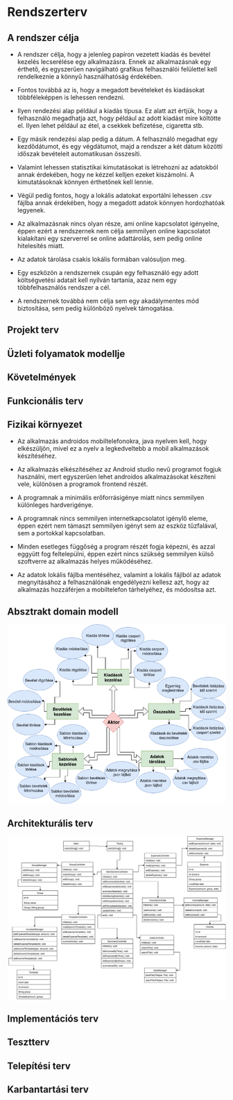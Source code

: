 # Rendszerterv
## A rendszer célja
- A rendszer célja, hogy a jelenleg papíron vezetett kiadás és bevétel kezelés lecserélése egy alkalmazásra. Ennek az alkalmazásnak egy érthető, és egyszerűen navigálható grafikus felhasználói felülettel kell rendelkeznie a könnyű használhatóság érdekében.

- Fontos továbbá az is, hogy a megadott bevételeket és kiadásokat többféleképpen is lehessen rendezni.

- Ilyen rendezési alap például a kiadás típusa. Ez alatt azt értjük, hogy a felhasználó megadhatja azt, hogy például az adott kiadást mire költötte el. Ilyen lehet például az étel, a csekkek befizetése, cigaretta stb.

- Egy másik rendezési alap pedig a dátum. A felhasználó megadhat egy kezdődátumot, és egy végdátumot, majd a rendszer a két dátum közötti időszak bevételeit automatikusan összesíti.

- Valamint lehessen statisztikai kimutatásokat is létrehozni az adatokból annak érdekében, hogy ne kézzel kelljen ezeket kiszámolni. A kimutatásoknak könnyen érthetőnek kell lennie.

- Végül pedig fontos, hogy a lokális adatokat exportálni lehessen .csv fájlba annak érdekében, hogy a megadott adatok könnyen hordozhatóak legyenek.

- Az alkalmazásnak nincs olyan része, ami online kapcsolatot igényelne, éppen ezért a rendszernek nem célja semmilyen online kapcsolatot kialakítani egy szerverrel se online adattárolás, sem pedig online hitelesítés miatt.

- Az adatok tárolása csakis lokális formában valósuljon meg.

- Egy eszközön a rendszernek csupán egy felhasználó egy adott költségvetési adatait kell nyílván tartania, azaz nem egy többfelhasználós rendszer a cél.

- A rendszernek továbbá nem célja sem egy akadálymentes mód biztosítása, sem pedig különböző nyelvek támogatása.

## Projekt terv
## Üzleti folyamatok modellje
## Követelmények
## Funkcionális terv
## Fizikai környezet
- Az alkalmazás androidos mobiltelefonokra, java nyelven kell, hogy elkészüljön, mivel ez a nyelv a legkedveltebb a mobil alkalmazások készítéséhez.

- Az alkalmazás elkészítéséhez az Android studio nevű programot fogjuk használni, mert egyszerűen lehet androidos alkalmazásokat készíteni vele, különösen a programok frontend részét.

- A programnak a minimális erőforrásigénye miatt nincs semmilyen különleges hardverigénye.

- A programnak nincs semmilyen internetkapcsolatot igénylő eleme, éppen ezért nem támaszt semmilyen igényt sem az eszköz tűzfalával, sem a portokkal kapcsolatban.

- Minden esetleges függőség a program részét fogja képezni, és azzal eggyütt fog feltelepülni, éppen ezért nincs szükség semmilyen külső szoftverre az alkalmazás helyes működéséhez.

- Az adatok lokális fájlba mentéséhez, valamint a lokális fájlból az adatok megnyitásához a felhasználónak engedélyezni kellesz azt, hogy az alkalmazás hozzáférjen a mobiltelefon tárhelyéhez, és módosítsa azt.

## Absztrakt domain modell
![Absztrakt domain modell ábra](images/absztrakt_domain.png)
## Architekturális terv
![Architekturális terv ábra](images/architekt.png)
## Implementációs terv
## Tesztterv
## Telepítési terv
## Karbantartási terv